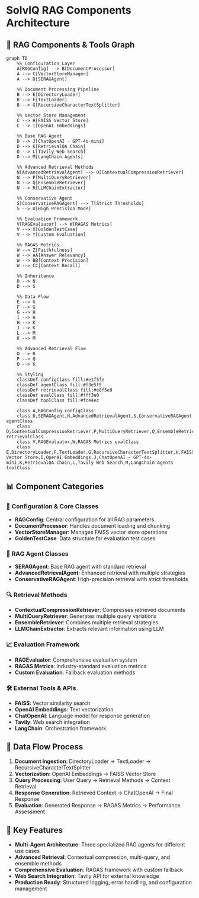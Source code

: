 # SolvIQ RAG Components Architecture

## 🔧 RAG Components & Tools Graph

```mermaid
graph TD
    %% Configuration Layer
    A[RAGConfig] --> B[DocumentProcessor]
    A --> C[VectorStoreManager]
    A --> D[SERAGAgent]
    
    %% Document Processing Pipeline
    B --> E[DirectoryLoader]
    B --> F[TextLoader]
    B --> G[RecursiveCharacterTextSplitter]
    
    %% Vector Store Management
    C --> H[FAISS Vector Store]
    C --> I[OpenAI Embeddings]
    
    %% Base RAG Agent
    D --> J[ChatOpenAI - GPT-4o-mini]
    D --> K[RetrievalQA Chain]
    D --> L[Tavily Web Search]
    D --> M[LangChain Agents]
    
    %% Advanced Retrieval Methods
    N[AdvancedRetrievalAgent] --> O[ContextualCompressionRetriever]
    N --> P[MultiQueryRetriever]
    N --> Q[EnsembleRetriever]
    N --> R[LLMChainExtractor]
    
    %% Conservative Agent
    S[ConservativeRAGAgent] --> T[Strict Thresholds]
    S --> U[High Precision Mode]
    
    %% Evaluation Framework
    V[RAGEvaluator] --> W[RAGAS Metrics]
    V --> X[GoldenTestCase]
    V --> Y[Custom Evaluation]
    
    %% RAGAS Metrics
    W --> Z[Faithfulness]
    W --> AA[Answer Relevancy]
    W --> BB[Context Precision]
    W --> CC[Context Recall]
    
    %% Inheritance
    D --> N
    D --> S
    
    %% Data Flow
    E --> G
    F --> G
    G --> H
    I --> H
    H --> K
    J --> K
    L --> M
    K --> M
    
    %% Advanced Retrieval Flow
    O --> R
    P --> Q
    Q --> K
    
    %% Styling
    classDef configClass fill:#e1f5fe
    classDef agentClass fill:#f3e5f5
    classDef retrievalClass fill:#e8f5e8
    classDef evalClass fill:#fff3e0
    classDef toolClass fill:#fce4ec
    
    class A,RAGConfig configClass
    class D,SERAGAgent,N,AdvancedRetrievalAgent,S,ConservativeRAGAgent agentClass
    class O,ContextualCompressionRetriever,P,MultiQueryRetriever,Q,EnsembleRetriever retrievalClass
    class V,RAGEvaluator,W,RAGAS Metrics evalClass
    class E,DirectoryLoader,F,TextLoader,G,RecursiveCharacterTextSplitter,H,FAISS Vector Store,I,OpenAI Embeddings,J,ChatOpenAI - GPT-4o-mini,K,RetrievalQA Chain,L,Tavily Web Search,M,LangChain Agents toolClass
```

## 📊 Component Categories

### 🔧 **Configuration & Core Classes**
- **RAGConfig**: Central configuration for all RAG parameters
- **DocumentProcessor**: Handles document loading and chunking
- **VectorStoreManager**: Manages FAISS vector store operations
- **GoldenTestCase**: Data structure for evaluation test cases

### 🤖 **RAG Agent Classes**
- **SERAGAgent**: Base RAG agent with standard retrieval
- **AdvancedRetrievalAgent**: Enhanced retrieval with multiple strategies
- **ConservativeRAGAgent**: High-precision retrieval with strict thresholds

### 🔍 **Retrieval Methods**
- **ContextualCompressionRetriever**: Compresses retrieved documents
- **MultiQueryRetriever**: Generates multiple query variations
- **EnsembleRetriever**: Combines multiple retrieval strategies
- **LLMChainExtractor**: Extracts relevant information using LLM

### 📈 **Evaluation Framework**
- **RAGEvaluator**: Comprehensive evaluation system
- **RAGAS Metrics**: Industry-standard evaluation metrics
- **Custom Evaluation**: Fallback evaluation methods

### 🛠️ **External Tools & APIs**
- **FAISS**: Vector similarity search
- **OpenAI Embeddings**: Text vectorization
- **ChatOpenAI**: Language model for response generation
- **Tavily**: Web search integration
- **LangChain**: Orchestration framework

## 🔄 **Data Flow Process**

1. **Document Ingestion**: DirectoryLoader → TextLoader → RecursiveCharacterTextSplitter
2. **Vectorization**: OpenAI Embeddings → FAISS Vector Store
3. **Query Processing**: User Query → Retrieval Methods → Context Retrieval
4. **Response Generation**: Retrieved Context → ChatOpenAI → Final Response
5. **Evaluation**: Generated Response → RAGAS Metrics → Performance Assessment

## 🎯 **Key Features**

- **Multi-Agent Architecture**: Three specialized RAG agents for different use cases
- **Advanced Retrieval**: Contextual compression, multi-query, and ensemble methods
- **Comprehensive Evaluation**: RAGAS framework with custom fallback
- **Web Search Integration**: Tavily API for external knowledge
- **Production Ready**: Structured logging, error handling, and configuration management
